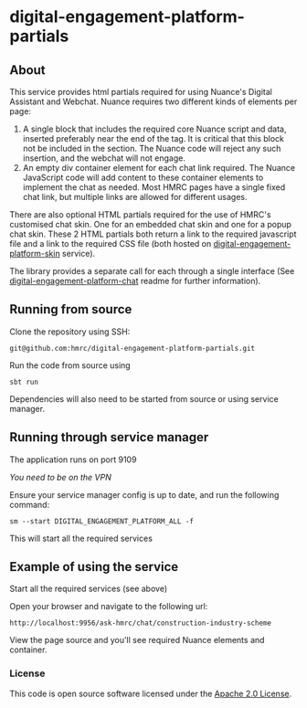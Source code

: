 
# digital-engagement-platform-partials

## About
This service provides html partials required for using Nuance's Digital Assistant and Webchat. Nuance requires two different kinds of elements per page:

1) A single block that includes the required core Nuance script and data, inserted preferably near the end of the <body> tag. It is critical that this block not be included in the <head> section. The Nuance code will reject any such insertion, and the webchat will not engage.
2) An empty div container element for each chat link required. The Nuance JavaScript code will add content to these container elements to implement the chat as needed. Most HMRC pages have a single fixed chat link, but multiple links are allowed for different usages.

There are also optional HTML partials required for the use of HMRC's customised chat skin. One for an embedded chat skin and one for a popup chat skin. These 2 HTML partials both return a link to the required javascript file and a link to the required CSS file (both hosted on [digital-engagement-platform-skin](https://github.com/hmrc/digital-engagement-platform-skin) service).

The library provides a separate call for each through a single interface (See [digital-engagement-platform-chat](https://github.com/hmrc/digital-engagement-platfrom-chat) readme for further information).

## Running from source
Clone the repository using SSH:

`git@github.com:hmrc/digital-engagement-platform-partials.git`

Run the code from source using

`sbt run`

Dependencies will also need to be started from source or using service manager.

## Running through service manager
The application runs on port 9109

*You need to be on the VPN*

Ensure your service manager config is up to date, and run the following command:

`sm --start DIGITAL_ENGAGEMENT_PLATFORM_ALL -f`

This will start all the required services

## Example of using the service

Start all the required services (see above)

Open your browser and navigate to the following url:

`http://localhost:9956/ask-hmrc/chat/construction-industry-scheme`

View the page source and you'll see required Nuance elements and container.

### License

This code is open source software licensed under the [Apache 2.0 License]("http://www.apache.org/licenses/LICENSE-2.0.html").
